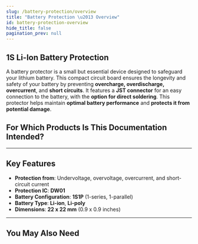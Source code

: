 ```yaml
---
slug: /battery-protection/overview
title: "Battery Protection \u2013 Overview"
id: battery-protection-overview
hide_title: false
pagination_prev: null
---
```

## 1S Li-Ion Battery Protection

A battery protector is a small but essential device designed to safeguard your lithium battery. This compact circuit board ensures the longevity and safety of your battery by preventing **overcharge, overdischarge, overcurrent**, and **short circuits**. It features a **JST connector** for an easy connection to the battery, with the **option for direct soldering**. This protector helps maintain **optimal battery performance** and **protects it from potential damage**.

<CenteredImage src="/img/battery-protection/333049.png" alt="logic-level-converter" caption="1S Li-Ion Battery Protection board"/>

## For Which Products Is This Documentation Intended?

<QuickLink 
  title="1S Li-Ion Battery Protection" 
  description="333049"
  url="https://soldered.com/product/1s-li-ion-battery-protection/"
  image="/img/battery-protection/333049.png" 
/>

---

## Key Features

- **Protection from**: Undervoltage, overvoltage, overcurrent, and short-circuit current
- **Protection IC**: **DW01**
- **Battery Configuration**: **1S1P** (1-series, 1-parallel)
- **Battery Type**: **Li-ion**, **Li-poly**
- **Dimensions**: **22 x 22 mm** (0.9 x 0.9 inches)

---

## You May Also Need

<QuickLink 
  title="Li-Ion Battery" 
  description="Small, light, and durable batteries available in various mAh."
  url="https://soldered.com/categories/power-sources-batteries/batteries/lithium-batteries/"
  image="/img/battery-protection/li_ion_battery.png" 
/>